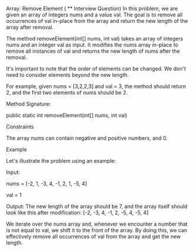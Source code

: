 Array: Remove Element ( ** Interview Question)
In this problem, we are given an array of integers nums and a value val. The goal is to remove all occurrences of val in-place from the array and return the new length of the array after removal.

The method removeElement(int[] nums, int val) takes an array of integers nums and an integer val as input. It modifies the nums array in-place to remove all instances of val and returns the new length of nums after the removal.

It's important to note that the order of elements can be changed. We don't need to consider elements beyond the new length.

For example, given nums = [3,2,2,3] and val = 3, the method should return 2, and the first two elements of nums should be 2.



Method Signature:

public static int removeElement(int[] nums, int val)


Constraints

The array nums can contain negative and positive numbers, and 0.



Example

Let's illustrate the problem using an example:

Input:

nums = [-2, 1, -3, 4, -1, 2, 1, -5, 4]

val = 1

Output: The new length of the array should be 7, and the array itself should look like this after modification: [-2, -3, 4, -1, 2, -5, 4, -5, 4]



We iterate over the nums array and, whenever we encounter a number that is not equal to val, we shift it to the front of the array. By doing this, we can effectively remove all occurrences of val from the array and get the new length.
